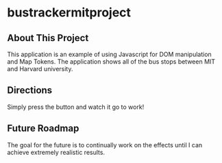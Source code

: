 # bustrackermitproject

## About This Project
This application is an example of using Javascript for DOM manipulation and Map Tokens. The application shows all of the bus stops between MIT and Harvard university.

## Directions
Simply press the button and watch it go to work!

## Future Roadmap
The goal for the future is to continually work on the effects until I can achieve extremely realistic results.

